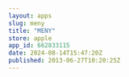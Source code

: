 ```yaml
---
layout: apps
slug: meny
title: "MENY"
store: apple
app_id: 662833115
date: 2024-08-14T15:47:20Z
published: 2013-06-27T10:20:25Z
---
```

